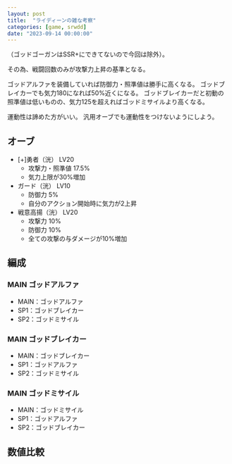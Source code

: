 ```yaml
---
layout: post
title:  "ライディーンの雑な考察"
categories: [game, srwdd]
date: "2023-09-14 00:00:00"
---
```


（ゴッドゴーガンはSSR+にできてないので今回は除外）。

その為、戦闘回数のみが攻撃力上昇の基準となる。

ゴッドアルファを装備していれば防御力・照準値は勝手に高くなる。
ゴッドブレイカーでも気力180になれば50%近くになる。
ゴッドブレイカーだと初動の照準値は低いものの、気力125を超えればゴッドミサイルより高くなる。

運動性は諦めた方がいい。
汎用オーブでも運動性をつけないようにしよう。

## オーブ
- [+]勇者（洸） LV20
  - 攻撃力・照準値 17.5%
  - 気力上限が30%増加
- ガード（洸） LV10
  - 防御力 5%
  - 自分のアクション開始時に気力が2上昇
- 戦意高揚（洸） LV20
  - 攻撃力 10%
  - 防御力 10%
  - 全ての攻撃の与ダメージが10%増加

## 編成

### MAIN ゴッドアルファ

- MAIN：ゴッドアルファ
- SP1：ゴッドブレイカー
- SP2：ゴッドミサイル

### MAIN ゴッドブレイカー

- MAIN：ゴッドブレイカー
- SP1：ゴッドアルファ
- SP2：ゴッドミサイル

### MAIN ゴッドミサイル

- MAIN：ゴッドミサイル
- SP1：ゴッドアルファ
- SP2：ゴッドブレイカー

## 数値比較

<div id="main-1" style="width: 100vw, height: 50vh"></div>
<div id="main-2" style="width: 100vw, height: 50vh"></div>
<div id="main-3" style="width: 100vw, height: 50vh"></div>
<div id="main-4" style="width: 100vw, height: 50vh"></div>

<!-- Google Charts -->
<script type="text/javascript" src="https://www.gstatic.com/charts/loader.js"></script>

<script type="text/javascript">
google.charts.load("current", { "packages": ["corechart"] });
const ANNOTATION = { type: 'string', role: 'annotation' };
const ANNOTATION_NUM = { type: 'number', role: 'annotation' };

// 攻撃力
function main1() {
    google.charts.setOnLoadCallback(() => {
        const data = google.visualization.arrayToDataTable([
            ['戦闘回数', 'ゴッドアルファ(%)', 'ゴッドブレイカー(%)', 'ゴッドミサイル(%)'],
            ['1',  16+7*0 +11+1.8*0 +7.5, 3*0 +21+3.2*0 +7.5, 3*0 +11+1.8*0 +12],
            ['2',  16+7*1 +11+1.8*1 +7.5, 3*1 +21+3.2*1 +7.5, 3*1 +11+1.8*1 +12],
            ['3',  16+7*2 +11+1.8*2 +7.5, 3*2 +21+3.2*2 +7.5, 3*2 +11+1.8*2 +12],
            ['4',  16+7*3 +11+1.8*3 +7.5, 3*3 +21+3.2*3 +7.5, 3*3 +11+1.8*3 +12],
            ['5',  16+7*4 +11+1.8*4 +7.5, 3*4 +21+3.2*4 +7.5, 3*4 +11+1.8*4 +12],
            ['6',  16+7*5 +11+1.8*5 +7.5, 3*5 +21+3.2*5 +7.5, 3*5 +11+1.8*5 +12],
            ['7',  16+7*5 +11+1.8*5 +7.5, 3*5 +21+3.2*5 +7.5, 3*5 +11+1.8*5 +12],
            ['8',  16+7*5 +11+1.8*5 +7.5, 3*5 +21+3.2*5 +7.5, 3*5 +11+1.8*5 +12],
            ['9',  16+7*5 +11+1.8*5 +7.5, 3*5 +21+3.2*5 +7.5, 3*5 +11+1.8*5 +12],
            ['10', 16+7*5 +11+1.8*5 +7.5, 3*5 +21+3.2*5 +7.5, 3*5 +11+1.8*5 +12]
        ]);
        const options = {
            title: 'ライディーン（MAIN・攻撃力(%)・HP100%・気力100）',
            curveType: 'none',
            legend: { position: 'bottom' }
        };
        const chart = new google.visualization.LineChart(
            document.getElementById('main-1')
        );
        chart.draw(data, options);
    });
}
main1();
// 防御力
function main2() {
    google.charts.setOnLoadCallback(() => {
        const data = google.visualization.arrayToDataTable([
            ['気力', 'ゴッドアルファ(%)', 'ゴッドブレイカー(%)', 'ゴッドミサイル(%)'],
            ['100',  16+7*5 +1.8*5 +7.5, 3*5 +1.5*0+3.2*5 +7.5, 3*5 +1.8*5 +12],
            ['110',  16+7*5 +1.8*5 +7.5, 3*5 +1.5*1+3.2*5 +7.5, 3*5 +1.8*5 +12],
            ['120',  16+7*5 +1.8*5 +7.5, 3*5 +1.5*2+3.2*5 +7.5, 3*5 +1.8*5 +12],
            ['130',  16+7*5 +1.8*5 +7.5, 3*5 +1.5*3+3.2*5 +7.5, 3*5 +1.8*5 +12],
            ['140',  16+7*5 +1.8*5 +7.5, 3*5 +1.5*4+3.2*5 +7.5, 3*5 +1.8*5 +12],
            ['150',  16+7*5 +1.8*5 +7.5, 3*5 +1.5*5+3.2*5 +7.5, 3*5 +1.8*5 +12],
            ['160',  16+7*5 +1.8*5 +7.5, 3*5 +1.5*6+3.2*5 +7.5, 3*5 +1.8*5 +12],
            ['170',  16+7*5 +1.8*5 +7.5, 3*5 +1.5*7+3.2*5 +7.5, 3*5 +1.8*5 +12],
            ['180',  16+7*5 +1.8*5 +7.5, 3*5 +1.5*8+3.2*5 +7.5, 3*5 +1.8*5 +12]
        ]);
        const options = {
            title: 'ライディーン（MAIN・防御力(%)・HP100%・戦闘回数：5）',
            curveType: 'none',
            legend: { position: 'bottom' }
        };
        const chart = new google.visualization.LineChart(
            document.getElementById('main-2')
        );
        chart.draw(data, options);
    });
}
main2();
// 照準値
function main3() {
    google.charts.setOnLoadCallback(() => {
        const data = google.visualization.arrayToDataTable([
            ['気力', 'ゴッドアルファ(%)', 'ゴッドブレイカー(%)', 'ゴッドミサイル(%)'],
            ['100',  16+7*5 +11+1.8*5 +7.5, 3*5 +21+1.5*0 +7.5, 3*5 +11+1.8*5 +12],
            ['110',  16+7*5 +11+1.8*5 +7.5, 3*5 +21+1.5*1 +7.5, 3*5 +11+1.8*5 +12],
            ['120',  16+7*5 +11+1.8*5 +7.5, 3*5 +21+1.5*2 +7.5, 3*5 +11+1.8*5 +12],
            ['130',  16+7*5 +11+1.8*5 +7.5, 3*5 +21+1.5*3 +7.5, 3*5 +11+1.8*5 +12],
            ['140',  16+7*5 +11+1.8*5 +7.5, 3*5 +21+1.5*4 +7.5, 3*5 +11+1.8*5 +12],
            ['150',  16+7*5 +11+1.8*5 +7.5, 3*5 +21+1.5*5 +7.5, 3*5 +11+1.8*5 +12],
            ['160',  16+7*5 +11+1.8*5 +7.5, 3*5 +21+1.5*5 +7.5, 3*5 +11+1.8*5 +12],
            ['170',  16+7*5 +11+1.8*5 +7.5, 3*5 +21+1.5*5 +7.5, 3*5 +11+1.8*5 +12],
            ['180',  16+7*5 +11+1.8*5 +7.5, 3*5 +21+1.5*5 +7.5, 3*5 +11+1.8*5 +12]
        ]);
        const options = {
            title: 'ライディーン（MAIN・照準値(%)・HP100%・戦闘回数：5）',
            curveType: 'none',
            legend: { position: 'bottom' }
        };
        const chart = new google.visualization.LineChart(
            document.getElementById('main-3')
        );
        chart.draw(data, options);
    });
}
main3();
// 運動性
function main4() {
    google.charts.setOnLoadCallback(() => {
        const data = google.visualization.arrayToDataTable([
            ['気力', 'ゴッドアルファ(%)', 'ゴッドブレイカー(%)', 'ゴッドミサイル(%)'],
            ['100',  0, 0, 0],
            ['110',  0, 0, 0],
            ['120',  0, 0, 0],
            ['130',  0, 0, 0],
            ['140',  0, 0, 0],
            ['150',  0, 0, 0],
            ['160',  0, 0, 0],
            ['170',  0, 0, 0],
            ['180',  0, 0, 0]
        ]);
        const options = {
            title: 'ゴッドアルファ（MAIN・運動性(%)）',
            curveType: 'none',
            legend: { position: 'bottom' }
        };
        const chart = new google.visualization.LineChart(
            document.getElementById('main-4')
        );
        chart.draw(data, options);
    });
}
main4();
</script>

